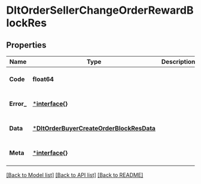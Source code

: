 # DltOrderSellerChangeOrderRewardBlockRes

## Properties
Name | Type | Description | Notes
------------ | ------------- | ------------- | -------------
**Code** | **float64** |  | [optional] [default to null]
**Error_** | [***interface{}**](interface{}.md) |  | [optional] [default to null]
**Data** | [***DltOrderBuyerCreateOrderBlockResData**](dltOrderBuyerCreateOrderBlockRes_data.md) |  | [optional] [default to null]
**Meta** | [***interface{}**](interface{}.md) |  | [optional] [default to null]

[[Back to Model list]](../README.md#documentation-for-models) [[Back to API list]](../README.md#documentation-for-api-endpoints) [[Back to README]](../README.md)

